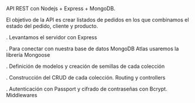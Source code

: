 API REST con Nodejs + Express + MongoDB.

El objetivo de la API es crear listados de pedidos en los que combinamos el estado del pedido, cliente y producto. 

  . Levantamos el servidor con Express

  . Para conectar con nuestra base de datos MongoDB Atlas usaremos la librería Mongoose
	
  . Definición de modelos y creación de semillas de cada colección
	
  . Construcción del CRUD de cada colección. Routing y controllers
	
  . Autenticación con Passport y cifrado de contraseñas con Bcrypt. Middlewares

